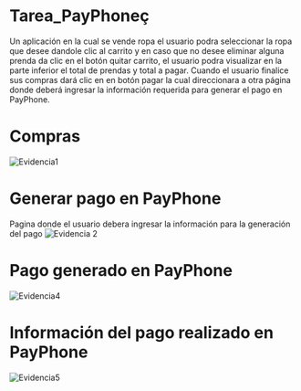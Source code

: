 # Tarea_PayPhoneç

Un aplicación en la cual se vende ropa el usuario podra seleccionar la ropa que desee dandole clic al carrito y en caso que no desee eliminar alguna prenda da clic en el botón quitar carrito, el usuario podra visualizar en la parte inferior el total de prendas y total a pagar. Cuando el usuario finalice sus compras dará clic en en botón pagar la cual direccionara a otra página donde deberá ingresar la información requerida para generar el pago en PayPhone.

# Compras
![Evidencia1](https://user-images.githubusercontent.com/95297941/153531766-fe0668bf-89f5-4701-99d1-e22e752a2032.jpeg)

# Generar pago en PayPhone
Pagina donde el usuario debera ingresar la información para la generación del pago
![Evidencia 2](https://user-images.githubusercontent.com/95297941/153531776-0f840c68-1dca-4e95-93d9-012ae1c96b2c.jpeg)

# Pago generado en PayPhone
![Evidencia4](https://user-images.githubusercontent.com/95297941/153531793-a0cdca33-cf8c-4dc1-924f-43200da960ee.jpeg)

# Información del pago realizado en PayPhone
![Evidencia5](https://user-images.githubusercontent.com/95297941/153531799-c071f896-0516-4c50-bd96-124214f0a924.jpeg)
